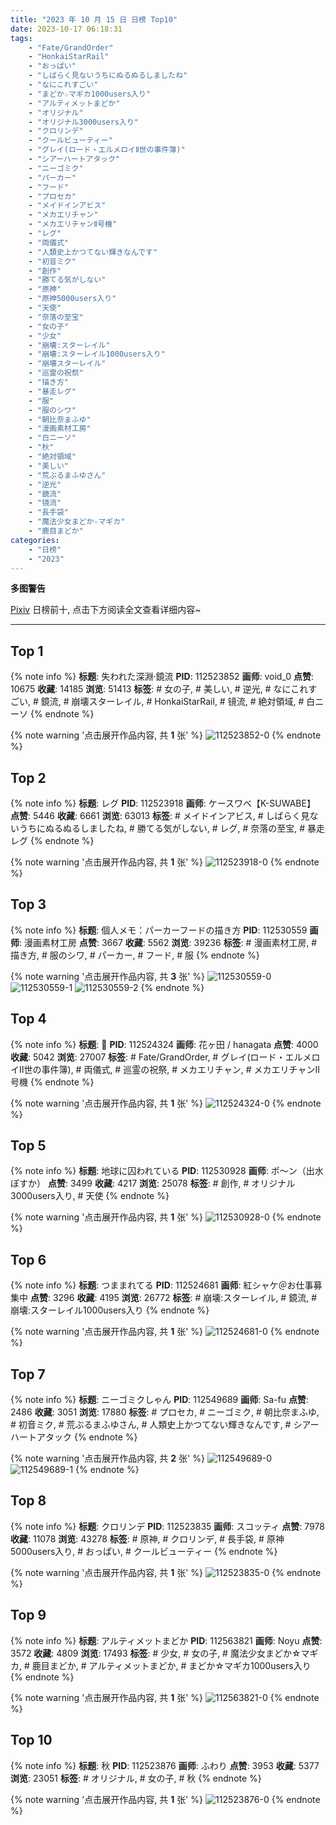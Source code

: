 ```yaml
---
title: "2023 年 10 月 15 日 日榜 Top10"
date: 2023-10-17 06:18:31
tags:
    - "Fate/GrandOrder"
    - "HonkaiStarRail"
    - "おっぱい"
    - "しばらく見ないうちにぬるぬるしましたね"
    - "なにこれすごい"
    - "まどか☆マギカ1000users入り"
    - "アルティメットまどか"
    - "オリジナル"
    - "オリジナル3000users入り"
    - "クロリンデ"
    - "クールビューティー"
    - "グレイ(ロード・エルメロイⅡ世の事件簿)"
    - "シアーハートアタック"
    - "ニーゴミク"
    - "パーカー"
    - "フード"
    - "プロセカ"
    - "メイドインアビス"
    - "メカエリチャン"
    - "メカエリチャンⅡ号機"
    - "レグ"
    - "両儀式"
    - "人類史上かつてない輝きなんです"
    - "初音ミク"
    - "創作"
    - "勝てる気がしない"
    - "原神"
    - "原神5000users入り"
    - "天使"
    - "奈落の至宝"
    - "女の子"
    - "少女"
    - "崩壊:スターレイル"
    - "崩壊:スターレイル1000users入り"
    - "崩壊スターレイル"
    - "巡霊の祝祭"
    - "描き方"
    - "暴走レグ"
    - "服"
    - "服のシワ"
    - "朝比奈まふゆ"
    - "漫画素材工房"
    - "白ニーソ"
    - "秋"
    - "絶対領域"
    - "美しい"
    - "荒ぶるまふゆさん"
    - "逆光"
    - "鏡流"
    - "镜流"
    - "長手袋"
    - "魔法少女まどか☆マギカ"
    - "鹿目まどか"
categories:
    - "日榜"
    - "2023"
---
```


<i class="fa fa-triangle-exclamation"></i>**多图警告**<i class="fa fa-triangle-exclamation"></i>

[Pixiv](https://www.pixiv.net/) 日榜前十, 点击下方阅读全文查看详细内容~

<!-- more -->

---

## Top 1

{% note info %}
**标题**: 失われた深淵·鏡流
**PID**: 112523852 **画师**: void_0
**点赞**: 10675 **收藏**: 14185 **浏览**: 51413
**标签**: # 女の子, # 美しい, # 逆光, # なにこれすごい, # 鏡流, # 崩壊スターレイル, # HonkaiStarRail, # 镜流, # 絶対領域, # 白ニーソ
{% endnote %}

{% note warning '点击展开作品内容, 共 **1** 张' %}
![112523852-0](https://i.pixiv.re/img-original/img/2023/10/14/00/00/16/112523852_p0.jpg)
{% endnote %}

## Top 2

{% note info %}
**标题**: レグ
**PID**: 112523918 **画师**: ケースワベ【K-SUWABE】
**点赞**: 5446 **收藏**: 6661 **浏览**: 63013
**标签**: # メイドインアビス, # しばらく見ないうちにぬるぬるしましたね, # 勝てる気がしない, # レグ, # 奈落の至宝, # 暴走レグ
{% endnote %}

{% note warning '点击展开作品内容, 共 **1** 张' %}
![112523918-0](https://i.pixiv.re/img-original/img/2023/10/14/00/00/29/112523918_p0.jpg)
{% endnote %}

## Top 3

{% note info %}
**标题**: 個人メモ：パーカーフードの描き方
**PID**: 112530559 **画师**: 漫画素材工房
**点赞**: 3667 **收藏**: 5562 **浏览**: 39236
**标签**: # 漫画素材工房, # 描き方, # 服のシワ, # パーカー, # フード, # 服
{% endnote %}

{% note warning '点击展开作品内容, 共 **3** 张' %}
![112530559-0](https://i.pixiv.re/img-original/img/2023/10/14/07/00/11/112530559_p0.jpg)
![112530559-1](https://i.pixiv.re/img-original/img/2023/10/14/07/00/11/112530559_p1.jpg)
![112530559-2](https://i.pixiv.re/img-original/img/2023/10/14/07/00/11/112530559_p2.jpg)
{% endnote %}

## Top 4

{% note info %}
**标题**: 🏯
**PID**: 112524324 **画师**: 花ヶ田 / hanagata
**点赞**: 4000 **收藏**: 5042 **浏览**: 27007
**标签**: # Fate/GrandOrder, # グレイ(ロード・エルメロイⅡ世の事件簿), # 両儀式, # 巡霊の祝祭, # メカエリチャン, # メカエリチャンⅡ号機
{% endnote %}

{% note warning '点击展开作品内容, 共 **1** 张' %}
![112524324-0](https://i.pixiv.re/img-original/img/2023/10/14/00/05/54/112524324_p0.png)
{% endnote %}

## Top 5

{% note info %}
**标题**: 地球に囚われている
**PID**: 112530928 **画师**: ポ～ン（出水ぽすか）
**点赞**: 3499 **收藏**: 4217 **浏览**: 25078
**标签**: # 創作, # オリジナル3000users入り, # 天使
{% endnote %}

{% note warning '点击展开作品内容, 共 **1** 张' %}
![112530928-0](https://i.pixiv.re/img-original/img/2023/10/14/07/30/00/112530928_p0.jpg)
{% endnote %}

## Top 6

{% note info %}
**标题**: つままれてる
**PID**: 112524681 **画师**: 紅シャケ＠お仕事募集中
**点赞**: 3296 **收藏**: 4195 **浏览**: 26772
**标签**: # 崩壊:スターレイル, # 鏡流, # 崩壊:スターレイル1000users入り
{% endnote %}

{% note warning '点击展开作品内容, 共 **1** 张' %}
![112524681-0](https://i.pixiv.re/img-original/img/2023/10/14/00/17/02/112524681_p0.jpg)
{% endnote %}

## Top 7

{% note info %}
**标题**: ニーゴミクしゃん
**PID**: 112549689 **画师**: Sa-fu
**点赞**: 2486 **收藏**: 3051 **浏览**: 17880
**标签**: # プロセカ, # ニーゴミク, # 朝比奈まふゆ, # 初音ミク, # 荒ぶるまふゆさん, # 人類史上かつてない輝きなんです, # シアーハートアタック
{% endnote %}

{% note warning '点击展开作品内容, 共 **2** 张' %}
![112549689-0](https://i.pixiv.re/img-original/img/2023/10/14/22/22/40/112549689_p0.jpg)
![112549689-1](https://i.pixiv.re/img-original/img/2023/10/14/22/22/40/112549689_p1.jpg)
{% endnote %}

## Top 8

{% note info %}
**标题**: クロリンデ
**PID**: 112523835 **画师**: スコッティ
**点赞**: 7978 **收藏**: 11078 **浏览**: 43278
**标签**: # 原神, # クロリンデ, # 長手袋, # 原神5000users入り, # おっぱい, # クールビューティー
{% endnote %}

{% note warning '点击展开作品内容, 共 **1** 张' %}
![112523835-0](https://i.pixiv.re/img-original/img/2023/10/14/00/00/13/112523835_p0.jpg)
{% endnote %}

## Top 9

{% note info %}
**标题**: アルティメットまどか
**PID**: 112563821 **画师**: Noyu
**点赞**: 3572 **收藏**: 4809 **浏览**: 17493
**标签**: # 少女, # 女の子, # 魔法少女まどか☆マギカ, # 鹿目まどか, # アルティメットまどか, # まどか☆マギカ1000users入り
{% endnote %}

{% note warning '点击展开作品内容, 共 **1** 张' %}
![112563821-0](https://i.pixiv.re/img-original/img/2023/10/15/11/12/47/112563821_p0.jpg)
{% endnote %}

## Top 10

{% note info %}
**标题**: 秋
**PID**: 112523876 **画师**: ふわり
**点赞**: 3953 **收藏**: 5377 **浏览**: 23051
**标签**: # オリジナル, # 女の子, # 秋
{% endnote %}

{% note warning '点击展开作品内容, 共 **1** 张' %}
![112523876-0](https://i.pixiv.re/img-original/img/2023/10/14/00/00/20/112523876_p0.jpg)
{% endnote %}
